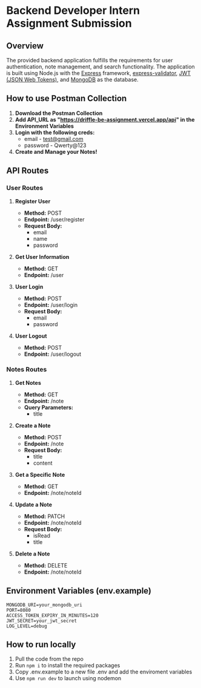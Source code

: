 # Backend Developer Intern Assignment Submission

## Overview

The provided backend application fulfills the requirements for user authentication, note management, and search functionality. The application is built using Node.js with the [Express](https://expressjs.com/) framework, [express-validator](https://express-validator.github.io/docs/), [JWT (JSON Web Tokens)](https://jwt.io/), and [MongoDB](https://www.mongodb.com/) as the database.

## How to use Postman Collection
1. **Download the Postman Collection**
2. **Add API_URL as "https://driffle-be-assignment.vercel.app/api" in the Environment Variables**
3. **Login with the following creds:**
    - email - test@gmail.com
    - password - Qwerty@123
4. **Create and Manage your Notes!**

## API Routes

### User Routes

1. **Register User**
   - **Method:** POST
   - **Endpoint:** /user/register
   - **Request Body:** 
     - email
     - name
     - password

2. **Get User Information**
   - **Method:** GET
   - **Endpoint:** /user

3. **User Login**
   - **Method:** POST
   - **Endpoint:** /user/login
   - **Request Body:** 
     - email
     - password

4. **User Logout**
   - **Method:** POST
   - **Endpoint:** /user/logout

### Notes Routes

1. **Get Notes**
   - **Method:** GET
   - **Endpoint:** /note
   - **Query Parameters:** 
     - title

2. **Create a Note**
   - **Method:** POST
   - **Endpoint:** /note
   - **Request Body:** 
     - title
     - content

3. **Get a Specific Note**
   - **Method:** GET
   - **Endpoint:** /note/noteId

4. **Update a Note**
   - **Method:** PATCH
   - **Endpoint:** /note/noteId
   - **Request Body:** 
     - isRead
     - title

5. **Delete a Note**
   - **Method:** DELETE
   - **Endpoint:** /note/noteId

## Environment Variables (env.example)

```env
MONGODB_URI=your_mongodb_uri
PORT=8080
ACCESS_TOKEN_EXPIRY_IN_MINUTES=120
JWT_SECRET=your_jwt_secret
LOG_LEVEL=debug
```

## How to run locally
1. Pull the code from the repo
2. Run `npm i` to install the required packages
3. Copy .env.example to a new file .env and add the enviroment variables
4. Use `npm run dev` to launch using nodemon